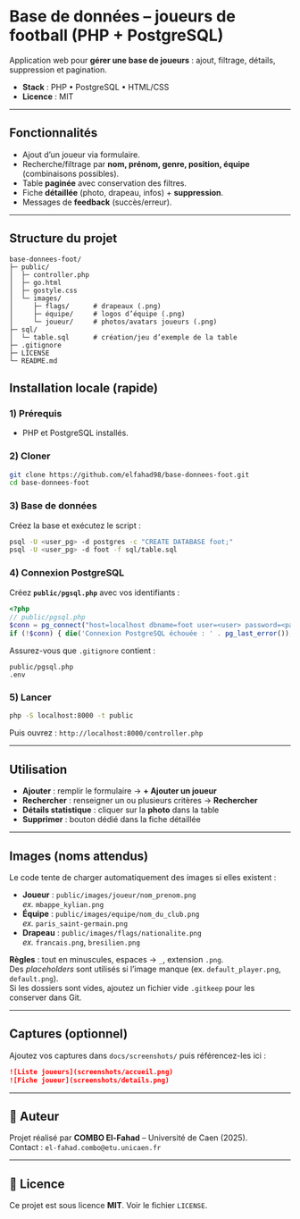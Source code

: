 # Base de données – joueurs de football (PHP + PostgreSQL)

Application web pour **gérer une base de joueurs** : ajout, filtrage, détails, suppression et pagination.

- **Stack** : PHP • PostgreSQL • HTML/CSS  
- **Licence** : MIT

---

##  Fonctionnalités

- Ajout d’un joueur via formulaire.
- Recherche/filtrage par **nom, prénom, genre, position, équipe** (combinaisons possibles).
- Table **paginée** avec conservation des filtres.
- Fiche **détaillée** (photo, drapeau, infos) + **suppression**.
- Messages de **feedback** (succès/erreur).

---

##  Structure du projet

```
base-donnees-foot/
├─ public/
│  ├─ controller.php
│  ├─ go.html
│  ├─ gostyle.css
│  └─ images/
│     ├─ flags/      # drapeaux (.png)
│     ├─ équipe/     # logos d’équipe (.png)  
│     └─ joueur/     # photos/avatars joueurs (.png)
├─ sql/
│  └─ table.sql      # création/jeu d’exemple de la table
├─ .gitignore
├─ LICENSE
└─ README.md
```


##  Installation locale (rapide)

### 1) Prérequis
- PHP et PostgreSQL installés.

### 2) Cloner
```sh
git clone https://github.com/elfahad98/base-donnees-foot.git
cd base-donnees-foot
```

### 3) Base de données
Créez la base et exécutez le script :
```sh
psql -U <user_pg> -d postgres -c "CREATE DATABASE foot;"
psql -U <user_pg> -d foot -f sql/table.sql
```

### 4) Connexion PostgreSQL 
Créez **`public/pgsql.php`** avec vos identifiants :
```php
<?php
// public/pgsql.php
$conn = pg_connect("host=localhost dbname=foot user=<user> password=<password>");
if (!$conn) { die('Connexion PostgreSQL échouée : ' . pg_last_error()); }
```
Assurez-vous que `.gitignore` contient :
```
public/pgsql.php
.env
```

### 5) Lancer
```sh
php -S localhost:8000 -t public
```
Puis ouvrez : `http://localhost:8000/controller.php`

---

##  Utilisation

- **Ajouter** : remplir le formulaire → **+ Ajouter un joueur**  
- **Rechercher** : renseigner un ou plusieurs critères → **Rechercher**  
- **Détails statistique** : cliquer sur la **photo** dans la table  
- **Supprimer** : bouton dédié dans la fiche détaillée  

---

##  Images (noms attendus)

Le code tente de charger automatiquement des images si elles existent :

- **Joueur** : `public/images/joueur/nom_prenom.png`  
  _ex._ `mbappe_kylian.png`
- **Équipe** : `public/images/equipe/nom_du_club.png`  
  _ex._ `paris_saint-germain.png`
- **Drapeau** : `public/images/flags/nationalite.png`  
  _ex._ `francais.png`, `bresilien.png`

**Règles** : tout en minuscules, espaces → `_`, extension `.png`.  
Des *placeholders* sont utilisés si l’image manque (ex. `default_player.png`, `default.png`).  
Si les dossiers sont vides, ajoutez un fichier vide `.gitkeep` pour les conserver dans Git.

---


##  Captures (optionnel)

Ajoutez vos captures dans `docs/screenshots/` puis référencez-les ici :

```markdown
![Liste joueurs](screenshots/accueil.png)
![Fiche joueur](screenshots/details.png)
```

---

## 👤 Auteur

Projet réalisé par **COMBO El-Fahad** – Université de Caen (2025).  
Contact : `el-fahad.combo@etu.unicaen.fr`

---

## 📄 Licence

Ce projet est sous licence **MIT**. Voir le fichier `LICENSE`.
